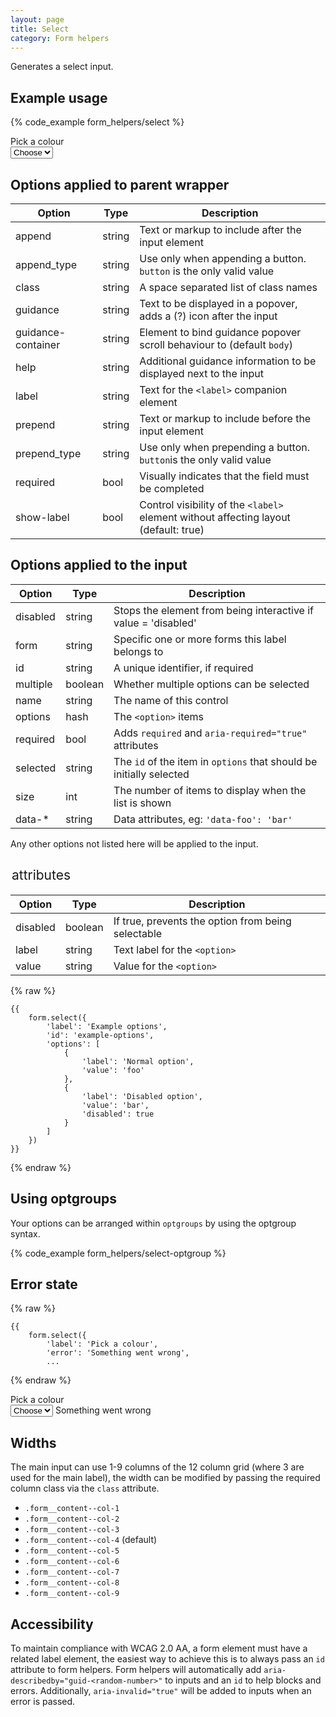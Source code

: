```yaml
---
layout: page
title: Select
category: Form helpers
---
```


Generates a select input.

## Example usage

{% code_example form_helpers/select %}

<div class="pulsar-example form">
    <div class="form__group">
        <label class="control__label">Pick a colour</label>
        <div class="controls">
            <select class="form__control select">
                <option value="">Choose</option>
                <option value="colour_red">Red</option>
                <option value="colour_blue">Blue</option>
            </select>
        </div>
    </div>
</div>

## Options applied to parent wrapper

Option       | Type    | Description
------------ | ------- | --------------------------------------------------------
append       | string  | Text or markup to include after the input element
append_type  | string  | Use only when appending a button. `button` is the only valid value
class        | string  | A space separated list of class names
guidance     | string  | Text to be displayed in a popover, adds a (?) icon after the input
guidance-container | string | Element to bind guidance popover scroll behaviour to (default `body`)
help         | string  | Additional guidance information to be displayed next to the input
label        | string  | Text for the `<label>` companion element
prepend      | string  | Text or markup to include before the input element
prepend_type | string  | Use only when prepending a button. `button`is the only valid value
required     | bool    | Visually indicates that the field must be completed
show-label   | bool    | Control visibility of the `<label>` element without affecting layout (default: true)

## Options applied to the input

Option      | Type    | Description
----------- | ------- | --------------------------------------------------------
disabled    | string  | Stops the element from being interactive if value = 'disabled'
form        | string  | Specific one or more forms this label belongs to
id          | string  | A unique identifier, if required
multiple    | boolean | Whether multiple options can be selected
name        | string  | The name of this control
options     | hash    | The `<option>` items
required    | bool    | Adds `required` and `aria-required="true"` attributes
selected    | string  | The `id` of the item in `options` that should be initially selected
size        | int     | The number of items to display when the list is shown
data-*      | string  | Data attributes, eg: `'data-foo': 'bar'`

Any other options not listed here will be applied to the input.

## <option> attributes

Option      | Type    | Description
----------- | ------- | ---------------------------------------------------
disabled    | boolean | If true, prevents the option from being selectable
label       | string  | Text label for the `<option>`
value       | string  | Value for the `<option>`

{% raw %}
```twig
{{
    form.select({
        'label': 'Example options',
        'id': 'example-options',
        'options': [
            {
                'label': 'Normal option',
                'value': 'foo'
            },
            {
                'label': 'Disabled option',
                'value': 'bar',
                'disabled': true
            }
        ]
    })
}}
```
{% endraw %}

## Using optgroups

Your options can be arranged within `optgroups` by using the optgroup syntax.

{% code_example form_helpers/select-optgroup %}

## Error state

{% raw %}
```twig
{{
    form.select({
        'label': 'Pick a colour',
        'error': 'Something went wrong',
        ...
```
{% endraw %}

<div class="pulsar-example form">
    <div class="form__group has-error">
        <label class="control__label">Pick a colour</label>
        <div class="controls">
            <select aria-describedby="guid-1244863091" aria-invalid="true" class="form__control select">
                <option value="">Choose</option>
                <option value="colour_red">Red</option>
                <option value="colour_blue">Blue</option>
            </select>
            <span class="help-block is-error" role="alert" aria-atomic="true" id="guid-1244863091"><i aria-hidden="true" class="icon-warning-sign"></i> Something went wrong</span>
        </div>
    </div>
</div>

## Widths

The main input can use 1-9 columns of the 12 column grid (where 3 are used for the main label), the width can be modified by passing the required column class via the `class` attribute.

* `.form__content--col-1`
* `.form__content--col-2`
* `.form__content--col-3`
* `.form__content--col-4` (default)
* `.form__content--col-5`
* `.form__content--col-6`
* `.form__content--col-7`
* `.form__content--col-8`
* `.form__content--col-9`

## Accessibility

To maintain compliance with WCAG 2.0 AA, a form element must have a related label element, the easiest way to achieve this is to always pass an `id` attribute to form helpers. Form helpers will automatically add `aria-describedby="guid-<random-number>"` to inputs and an `id` to help blocks and errors. Additionally, `aria-invalid="true"` will be added to inputs when an error is passed.
